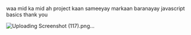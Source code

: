 waa mid ka mid ah project kaan sameeyay markaan baranayay javascript basics 
thank you 


![Uploading Screenshot (117).png…]()
